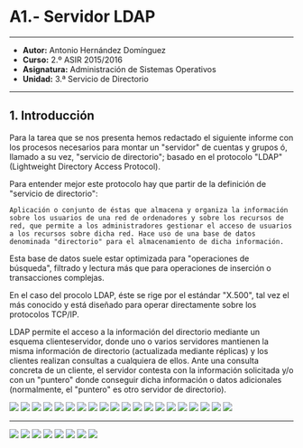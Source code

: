 # A1.- Servidor LDAP 

***

* **Autor:**  Antonio Hernández Domínguez
* **Curso:** 2.º ASIR 2015/2016
* **Asignatura:** Administración de Sistemas Operativos
* **Unidad:** 3.ª Servicio de Directorio

***

## 1. Introducción

Para la tarea que se nos presenta hemos redactado el siguiente informe con los procesos necesarios para montar un "servidor" de cuentas y grupos ó, llamado a su vez, "servicio de directorio"; basado en el protocolo "LDAP" (Lightweight Directory Access Protocol).

Para entender mejor este protocolo hay que partir de la definición de "servicio de directorio":

```
Aplicación o conjunto de éstas que almacena y organiza la información sobre los usuarios de una red de ordenadores y sobre los recursos de red, que permite a los administradores gestionar el acceso de usuarios a los recursos sobre dicha red. Hace uso de una base de datos denominada "directorio" para el almacenamiento de dicha información.
```


Esta base de datos suele estar optimizada para "operaciones de búsqueda", filtrado y lectura más que para operaciones de inserción o transacciones complejas.

En el caso del procolo LDAP, éste se rige por el estándar "X.500", tal vez el más conocido y está diseñado para operar directamente sobre los protocolos TCP/IP.

LDAP permite el acceso a la información del directorio mediante un esquema clienteservidor,
donde uno o varios servidores mantienen la misma información de directorio (actualizada mediante réplicas) y los clientes realizan consultas a cualquiera de ellos. Ante
una consulta concreta de un cliente, el servidor contesta con la información solicitada y/o con
un "puntero" donde conseguir dicha información o datos adicionales (normalmente, el "puntero"
es otro servidor de directorio).

![](files/server/00.png)
![](files/server/01.png)
![](files/server/02.png)
![](files/server/03.png)
![](files/server/04.png)
![](files/server/05.png)
![](files/server/06.png)
![](files/server/07.png)
![](files/server/08.png)
![](files/server/09.png)
![](files/server/10.png)
![](files/server/11.png)
![](files/server/12.png)
![](files/server/13.png)
![](files/server/14.png)
![](files/server/15.png)
![](files/server/16.png)
![](files/server/17.png)
![](files/server/18.png)
![](files/server/19.png)

---

![](files/client/00.png)
![](files/client/01.png)
![](files/client/02.png)
![](files/client/03.png)
![](files/client/04.png)
![](files/client/05.png)
![](files/client/06.png)
![](files/client/07.png)
